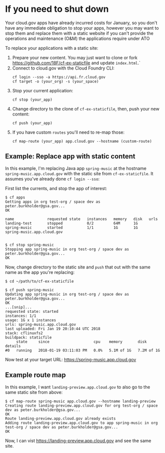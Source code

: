 # If you need to shut down

Your cloud.gov apps have already incurred costs for January, so you don't have
any immediate obligation to stop your apps, however you may want to stop them
and replace them with a static website if you can't provide the operations and maintenance (O&M) the applications require under ATO

To replace your applications with a static site:

1. Prepare your new content. You may just want to clone or fork
   https://github.com/18F/cf-ex-staticfile and update `index.html`.`
1. Connect to cloud.gov with the Cloud Foundry CLI:
    ```
    cf login --sso -a https://api.fr.cloud.gov
    cf target -o (your_org) -s (your_space)
    ```
2. Stop your current application:
    ```
    cf stop (your_app)
    ```
3. Change directory to the clone of `cf-ex-staticfile`, then, push your new content:
    ```
    cf push (your_app)
    ```
4. If you have custom `routes` you'll need to re-map those:
    ```
    cf map-route (your_app) app.cloud.gov --hostname (custom-route)
    ```

## Example: Replace app with static content

In this example, I'm replacing Java app `spring-music` at the hostname
`spring-music.app.cloud.gov` with the static site from
`cf-ex-staticfile`. It assumes you've already done `cf login --sso`:

First list the currents, and stop the app of interest:

```
$ cf apps
Getting apps in org test-org / space dev as peter.burkholder@gsa.gov...
OK

name               requested state   instances   memory   disk   urls
landing-test       stopped           0/2         64M      1G
spring-music       started           1/1         1G       1G     spring-music.app.cloud.gov


$ cf stop spring-music
Stopping app spring-music in org test-org / space dev as peter.burkholder@gsa.gov...
OK
```

Now, change directory to the static site and `push` that out with the same name as the app you're replacing:

```
$ cd ~/path/to/cf-ex-staticfile

$ cf push spring-music
Updating app spring-music in org test-org / space dev as peter.burkholder@gsa.gov...
OK
...[snip]...
requested state: started
instances: 1/1
usage: 1G x 1 instances
urls: spring-music.app.cloud.gov
last uploaded: Fri Jan 19 20:10:44 UTC 2018
stack: cflinuxfs2
buildpack: staticfile
     state     since                    cpu    memory       disk         details
#0   running   2018-01-19 03:11:03 PM   0.0%   5.1M of 1G   7.2M of 1G
```

Now test at your target URL: https://spring-music.app.cloud.gov

## Example route map
 
In this example, I want `landing-preview.app.cloud.gov` to also go to the same
static site from above:

```
$ cf map-route spring-music app.cloud.gov --hostname landing-preview
Creating route landing-preview.app.cloud.gov for org test-org / space dev as peter.burkholder@gsa.gov...
OK
Route landing-preview.app.cloud.gov already exists
Adding route landing-preview.app.cloud.gov to app spring-music in org test-org / space dev as peter.burkholder@gsa.gov...
OK
```

Now, I can vist https://landing-preview.app.cloud.gov and see the same site.






